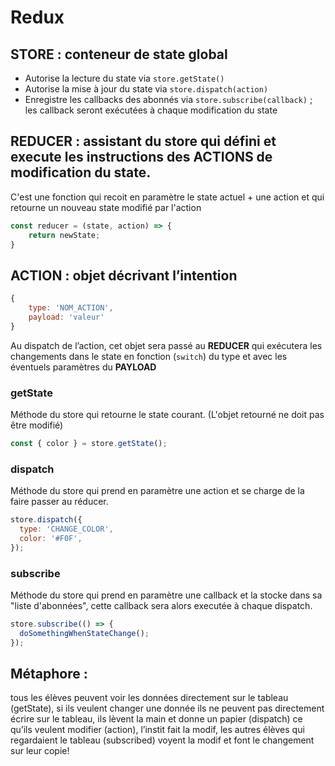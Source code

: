 # Redux

## STORE : conteneur de state global
- Autorise la lecture du state via `store.getState()`
- Autorise la mise à jour du state via `store.dispatch(action)`
- Enregistre les callbacks des abonnés via `store.subscribe(callback)` ; les callback seront exécutées à chaque modification du state

## REDUCER : assistant du store qui défini et execute les instructions des **ACTIONS** de modification du state.
C'est une fonction qui recoit en paramètre le state actuel + une action et qui retourne un nouveau state modifié par l'action
```js
const reducer = (state, action) => {
	return newState;
}
```

## ACTION : objet décrivant l’intention 
```js
{ 
	type: 'NOM_ACTION', 
	payload: 'valeur'
}
```
Au dispatch de l’action, cet objet sera passé au **REDUCER**  qui exécutera les changements dans le state en fonction (`switch`) du type et avec les éventuels paramètres du **PAYLOAD**

### getState
Méthode du store qui retourne le state courant. (L'objet retourné ne doit pas être modifié)
```js
const { color } = store.getState();
```

### dispatch
Méthode du store qui prend en paramètre une action et se charge de la faire passer au réducer.
```js
store.dispatch({
  type: 'CHANGE_COLOR',
  color: '#F0F',
});
```

### subscribe
Méthode du store qui prend en paramètre une callback et la stocke dans sa "liste d'abonnées", cette callback sera alors executée à chaque dispatch.
```js
store.subscribe(() => {
  doSomethingWhenStateChange();
});
```


## Métaphore : 
tous les élèves peuvent voir les données directement sur le tableau (getState), si ils veulent changer une donnée ils ne peuvent pas directement écrire sur le tableau, ils lèvent la main et donne un papier (dispatch) ce qu’ils veulent modifier (action), l’instit fait la modif, les autres élèves qui regardaient le tableau (subscribed) voyent la modif et font le changement sur leur copie!
